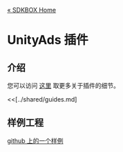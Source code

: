 [&#171; SDKBOX Home](http://sdkbox.com)

<h1>UnityAds 插件</h1>

## 介绍
您可以访问 [这里](http://www.cocos2d-x.org/sdkbox/unityads) 取更多关于插件的细节。


<<[../shared/guides.md]


## 样例工程

[github 上的一个样例](https://github.com/sdkbox/sdkbox-sample-unityads)
